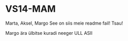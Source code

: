 VS14-MAM
========

Marta, Aksel, Margo
See on siis meie readme fail!
Tsau!
 
 
 Margo ära ülbitse kuradi neeger
 ULL ASII

